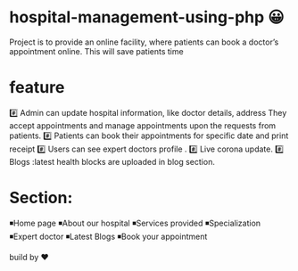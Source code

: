 # hospital-management-using-php 😀
Project is to provide an online facility, where patients can book a doctor’s appointment online. This will save patients time 

 # feature
 
#️⃣ Admin can update hospital information, like doctor details, address They accept appointments and manage appointments upon the requests from patients.
#️⃣ Patients can  book their appointments for specific date and print  receipt 
#️⃣ Users can see expert doctors profile .
#️⃣ Live corona update.
#️⃣ Blogs :latest health blocks are uploaded in blog section.

# Section:

◾Home page
◾About our hospital
◾Services provided
◾Specialization 
◾Expert doctor
◾Latest Blogs
◾Book your appointment

build by ❤️


